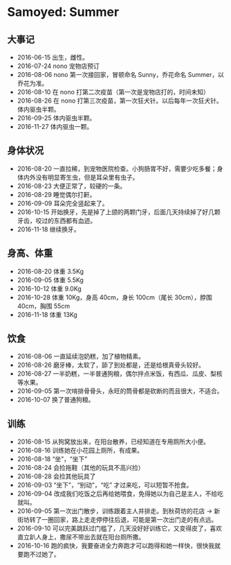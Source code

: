 # Samoyed: Summer

## 大事记

- 2016-06-15 出生，雌性。
- 2016-07-24 nono 宠物店预订
- 2016-08-06 nono 第一次接回家，冒顿命名 Sunny，乔花命名 Summer，以乔花为准。
- 2016-08-10 在 nono 打第二次疫苗（第一次是宠物店打的，时间未知）
- 2016-08-26 在 nono 打第三次疫苗，第一次狂犬针。以后每年一次狂犬针。体内驱虫半颗。
- 2016-09-25 体内驱虫半颗。
- 2016-11-27 体内驱虫一颗。

## 身体状况

- 2016-08-20 一直拉稀，到宠物医院检查。小狗肠胃不好，需要少吃多餐；身体内外没有明显寄生虫，但是耳朵里有虫子。
- 2016-08-23 大便正常了，较硬的一条。
- 2016-08-29 睡觉偶尔打鼾。
- 2016-09-09 耳朵完全竖起来了。
- 2016-10-15 开始换牙，先是掉了上颌的两颗门牙，后面几天持续掉了好几颗牙齿，咬过的东西都有血迹。
- 2016-11-18 继续换牙。

## 身高、体重

- 2016-08-20 体重 3.5Kg
- 2016-09-05 体重 5.5Kg
- 2016-10-12 体重 9.0Kg
- 2016-10-28 体重 10Kg，身高 40cm，身长 100cm（尾长 30cm），脖围 40cm，胸围 55cm
- 2016-11-18 体重 13Kg

## 饮食

- 2016-08-06 一直延续泡奶糕，加了植物精素。
- 2016-08-26 磨牙棒，太软了，舔了到处都是，还是给根真骨头较好。
- 2016-08-27 一半奶糕，一半普通狗粮，偶尔拌点米饭，有西瓜、瓜皮、梨核等水果。
- 2016-09-05 第一次啃排骨骨头，永旺的筒骨都是砍断的而且很大，不适合。
- 2016-10-07 换了普通狗粮。

## 训练

- 2016-08-15 从狗窝放出来，在阳台散养，已经知道在专用厕所大小便。
- 2016-08-16 训练她在小花园上厕所，有成果。
- 2016-08-18 “坐”，“坐下”
- 2016-08-24 会捡拖鞋（其他的玩具不高兴捡）
- 2016-08-28 会捡其他玩具了
- 2016-09-03 “坐下”，“别动”，“吃” 才过来吃，可以短暂不抢食。
- 2016-09-04 改成我们吃饭之后再给她喂食，免得她以为自己是主人，不给吃就叫。
- 2016-09-05 第一次出门散步，训练跟着主人并排走。到秋荷坊的花店 -> 新街坊转了一圈回家，路上走走停停往后退，可能是第一次出门走的有点远。
- 2016-09-10 可以完美跳跃过门槛了，几天没好好训练它，又变得皮了，喜欢直立趴人身上，撒尿不带出去就在阳台厕所撒。
- 2016-10-16 跑的疯快，我要奋进全力奔跑才可以跑得和她一样快，很快我就要跑不过她了。
